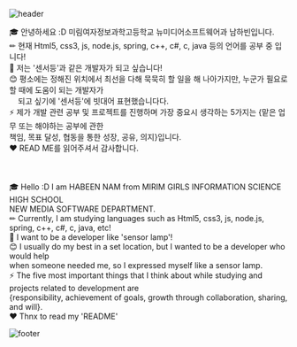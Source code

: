 <!--
**Namhabeen/Namhabeen** is a ✨ _special_ ✨ repository because its `README.md` (this file) appears on your GitHub profile.-->
![header](https://capsule-render.vercel.app/api?type=wave&color=gradient&height=280&section=header&text=Hi%20there%20👋&fontSize=90)

🎓 안녕하세요 :D 미림여자정보과학고등학교 뉴미디어소프트웨어과 남하빈입니다. <br>
✏ 현재  Html5, css3, js, node.js, spring, c++, c#, c, java 등의 언어를 공부 중 입니다!<br>
🌱 저는 '센서등'과 같은 개발자가 되고 싶습니다! <br>
😊 평소에는 정해진 위치에서 최선을 다해 묵묵히 할 일을 해 나아가지만, 누군가 필요로 할 때에 도움이 되는 개발자가<br> 
&nbsp;&nbsp;&nbsp;&nbsp;되고 싶기에 '센서등'에 빗대어 표현했습니다다.<br>
⚡ 제가 개발 관련 공부 및 프로젝트를 진행하며 가장 중요시 생각하는 5가지는 {맡은 업무 또는 해야하는 공부에 관한<br> 
    책임, 목표 달성, 협동을 통한 성장, 공유, 의지}입니다.<br>
❤ READ ME를 읽어주셔서 감사합니다.<br>
<br>
<br>
<br>
🎓 Hello :D I am HABEEN NAM from MIRIM GIRLS INFORMATION SCIENCE HIGH SCHOOL<br> 
    NEW MEDIA SOFTWARE DEPARTMENT.<br>
✏ Currently, I am studying languages such as Html5, css3, js, node.js, spring, c++, c#, c, java, etc!<br>
🌱 I want to be a developer like 'sensor lamp'!<br>
😊 I usually do my best in a set location, but I wanted to be a developer who would help<br>
    when someone needed me, so I expressed myself like a sensor lamp.<br>
⚡ The five most important things that I think about while studying and projects related to development are<br> 
   {responsibility, achievement of goals, growth through collaboration, sharing, and will}.<br>
❤ Thnx to read my 'README'<br>

![footer](https://capsule-render.vercel.app/api?type=wave&color=gradient&height=150&section=footer)
